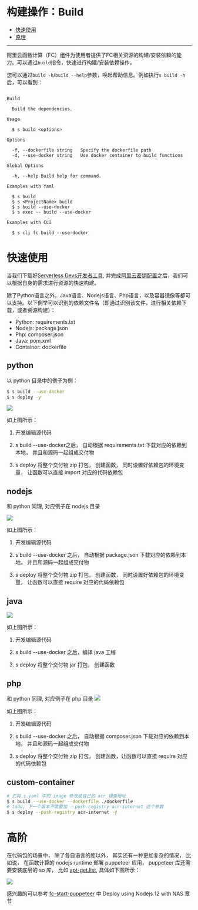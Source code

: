 # 构建操作：Build

- [快速使用](#快速使用)
- [原理](#原理)
-------

阿里云函数计算（FC）组件为使用者提供了FC相关资源的构建/安装依赖的能力。可以通过`build`指令，快速进行构建/安装依赖操作。

您可以通过`build -h`/`build --help`参数，唤起帮助信息。例如执行`s build -h`后，可以看到：

```

Build 

  Build the dependencies.

Usage

  $ s build <options> 

Options

  -f, --dockerfile string   Specify the dockerfile path
  -d, --use-docker string   Use docker container to build functions

Global Options

  -h, --help Build help for command.                                           

Examples with Yaml

  $ s build
  $ s <ProjectName> build
  $ s build --use-docker 
  $ s exec -- build --use-docker 

Examples with CLI

  $ s cli fc build --use-docker 

```

# 快速使用

当我们下载好[Serverless Devs开发者工具](../../Getting-started/Install-tutorial.md), 并完成[阿里云密钥配置](../../Getting-started/Setting-up-credentials.md)之后，我们可以根据自身的需求进行资源的快速构建。

除了Python语言之外，Java语言、Nodejs语言、Php语言，以及容器镜像等都可以支持。以下例举可以识别的依赖文件名（即通过识别该文件，进行相关依赖下载，或者资源构建）：

- Python: requirements.txt
- Nodejs: package.json
- Php: composer.json
- Java: pom.xml
- Container: dockerfile

## python

以 python 目录中的例子为例：

```bash
$ s build --use-docker
$ s deploy -y
```

![](https://img.alicdn.com/imgextra/i3/O1CN016yUmJP1aKU4boPjWo_!!6000000003311-2-tps-1667-978.png)

如上图所示：

1. 开发编辑源代码

2. s build --use-docker之后， 自动根据 requirements.txt 下载对应的依赖到本地， 并且和源码一起组成交付物

3. s deploy 将整个交付物 zip 打包， 创建函数， 同时设置好依赖包的环境变量， 让函数可以直接 import 对应的代码依赖包

## nodejs

和 python 同理,  对应例子在 nodejs 目录

![](https://img.alicdn.com/imgextra/i3/O1CN018en3Mt1DY0bi8ZzeT_!!6000000000227-2-tps-1752-936.png)

如上图所示：

1. 开发编辑源代码

2. s build --use-docker 之后， 自动根据 package.json 下载对应的依赖到本地， 并且和源码一起组成交付物

3. s deploy 将整个交付物 zip 打包， 创建函数， 同时设置好依赖包的环境变量， 让函数可以直接 require 对应的代码依赖包

## java

![](https://img.alicdn.com/imgextra/i4/O1CN014gwk4d1PZdOnL9gWC_!!6000000001855-2-tps-1304-622.png)

如上图所示：

1. 开发编辑源代码

2. s build --use-docker 之后，编译 java 工程

3. s deploy 将整个交付物 jar 打包， 创建函数

## php

和 python 同理, 对应例子在 php 目录
![](https://img.alicdn.com/imgextra/i1/O1CN01b9bH2A1ciQ08IlEJc_!!6000000003634-2-tps-1778-928.png)

如上图所示：

1. 开发编辑源代码

2. s build --use-docker 之后， 自动根据 composer.json 下载对应的依赖到本地， 并且和源码一起组成交付物

3. s deploy 将整个交付物 zip 打包， 创建函数，让函数可以直接 require 对应的代码依赖包


## custom-container

```bash
# 先将 s.yaml 中的 image 修改成自己的 acr 镜像地址
$ s build --use-docker --dockerfile ./Dockerfile
# todo, 下一个版本不需要加 --push-registry acr-internet 这个参数
$ s deploy --push-registry acr-internet -y
```


# 高阶

在代码包的场景中， 除了各自语言的库以外， 其实还有一种更加复杂的情况， 比如说， 在函数计算的 nodejs runtime 部署 puppeteer 应用， puppeteer 库还需要安装底层的 so 库， 比如 [apt-get.list](https://github.com/devsapp/start-puppeteer/blob/master/src/nodejs12/src/apt-get.list),  具体如下图所示：

![](https://img.alicdn.com/imgextra/i2/O1CN01IOxwXQ1EiNBT7jFtJ_!!6000000000385-2-tps-1684-964.png)

感兴趣的可以参考 [fc-start-puppeteer](https://github.com/devsapp/start-puppeteer/tree/master/src)  中 Deploy using Nodejs 12 with NAS 章节



